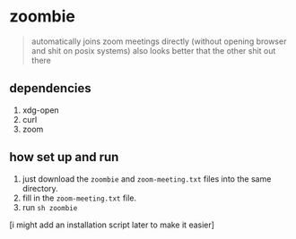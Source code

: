 # zoombie        
> automatically joins zoom meetings directly (without opening browser and shit on posix systems)
> also looks better that the other shit out there

## dependencies
1. xdg-open
2. curl
3. zoom


## how set up and run
1. just download the `zoombie` and `zoom-meeting.txt` files into the same directory.
2. fill in the `zoom-meeting.txt` file.
3. run `sh zoombie`

[i might add an installation script later to make it easier]
